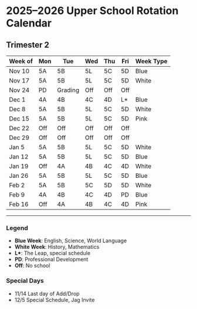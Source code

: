 # 2025–2026 Upper School Rotation Calendar  
## Trimester 2

| Week of   | Mon | Tue     | Wed | Thu | Fri | Week Type |
|-----------|-----|---------|-----|-----|-----|-----------|
| Nov 10    | 5A  | 5B      | 5L  | 5C  | 5D  | Blue      |
| Nov 17    | 5A  | 5B      | 5L  | 5C  | 5D  | White     |
| Nov 24    | PD  | Grading | Off | Off | Off |           |
| Dec 1     | 4A  | 4B      | 4C  | 4D  | L*  | Blue      |
| Dec 8     | 5A  | 5B      | 5L  | 5C  | 5D  | White     |
| Dec 15    | 5A  | 5B      | 5L  | 5C  | 5D  | Pink      |
| Dec 22    | Off | Off     | Off | Off | Off |           |
| Dec 29    | Off | Off     | Off | Off | Off |           |
| Jan 5     | 5A  | 5B      | 5L  | 5C  | 5D  | White     |
| Jan 12    | 5A  | 5B      | 5L  | 5C  | 5D  | Blue      |
| Jan 19    | Off | 4A      | 4B  | 4C  | 4D  | White     |
| Jan 26    | 5A  | 5B      | 5L  | 5C  | 5D  | Blue      |
| Feb 2     | 5A  | 5B      | 5C  | 5D  | 5D  | White     |
| Feb 9     | 4A  | 4B      | 4C  | 4D  | PD  | Blue      |
| Feb 16    | Off | 4A      | 4B  | 4C  | 4D  | Pink      |

---

### Legend
- **Blue Week**: English, Science, World Language
- **White Week**: History, Mathematics
- **L\***: The Leap, special schedule
- **PD**: Professional Development
- **Off**: No school

### Special Days
- 11/14 Last day of Add/Drop
- 12/5 Special Schedule, Jag Invite
